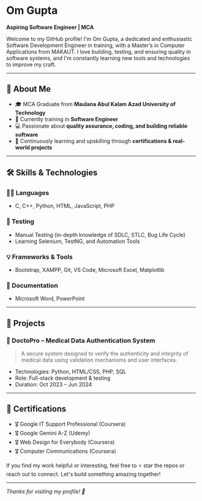 # Om Gupta

**Aspiring Software Engineer | MCA**

Welcome to my GitHub profile! I'm Om Gupta, a dedicated and enthusiastic Software Development Engineer in training, with a Master’s in Computer Applications from MAKAUT. I love building, testing, and ensuring quality in software systems, and I'm constantly learning new tools and technologies to improve my craft.

---

## 🚀 About Me

- 🎓 MCA Graduate from **Maulana Abul Kalam Azad University of Technology**
- 🧪 Currently training in **Software Engineer**
- 💻 Passionate about **quality assurance, coding, and building reliable software**
- 🌱 Continuously learning and upskilling through **certifications & real-world projects**

---

## 🛠️ Skills & Technologies

### 👨‍💻 Languages
- C, C++, Python, HTML, JavaScript, PHP

### 🧪 Testing
- Manual Testing (in-depth knowledge of SDLC, STLC, Bug Life Cycle)
- Learning Selenium, TestNG, and Automation Tools

### 💡 Frameworks & Tools
- Bootstrap, XAMPP, Git, VS Code, Microsoft Excel, Matplotlib

### 📄 Documentation
- Microsoft Word, PowerPoint

---

## 📂 Projects

### 🔐 DoctoPro – Medical Data Authentication System
> A secure system designed to verify the authenticity and integrity of medical data using validation mechanisms and user interfaces.

- Technologies: Python, HTML/CSS, PHP, SQL
- Role: Full-stack development & testing
- Duration: Oct 2023 – Jun 2024

---

## 📜 Certifications

- 🎖️ Google IT Support Professional (Coursera)
- 🎖️ Google Gemini A-Z (Udemy)
- 🎖️ Web Design for Everybody (Coursera)
- 🎖️ Computer Communications (Coursera)


If you find my work helpful or interesting, feel free to ⭐ star the repos or reach out to connect. Let's build something amazing together!

---

_Thanks for visiting my profile! 🚀_
